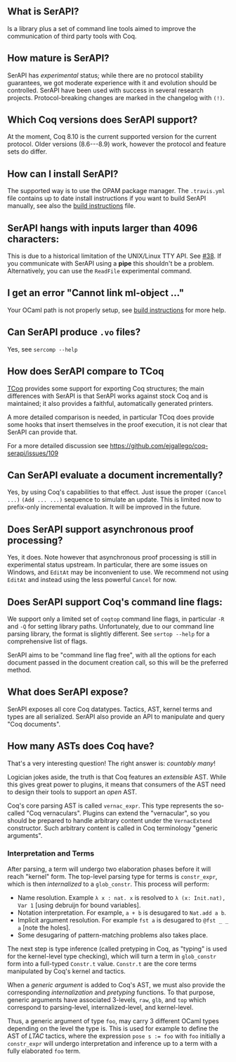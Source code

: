 ## What is SerAPI?

Is a library plus a set of command line tools aimed to improve the
communication of third party tools with Coq.

## How mature is SerAPI?

SerAPI has _experimental_ status; while there are no protocol
stability guarantees, we got moderate experience with it and evolution
should be controlled. SerAPI have been used with success in several
research projects. Protocol-breaking changes are marked in the
changelog with `(!)`.

## Which Coq versions does SerAPI support?

At the moment, Coq 8.10 is the current supported version for the
current protocol. Older versions (8.6---8.9) work, however the
protocol and feature sets do differ.

## How can I install SerAPI?

The supported way is to use the OPAM package manager. The
`.travis.yml` file contains up to date install instructions if you
want to build SerAPI manually, see also the [build instructions](notes/build.md) file.

## SerAPI hangs with inputs larger than 4096 characters:

This is due to a historical limitation of the UNIX/Linux TTY API. See
[#38](https://github.com/ejgallego/coq-serapi/issues/38). If you
communicate with SerAPI using a **pipe** this shouldn't be a problem.
Alternatively, you can use the `ReadFile` experimental command.

## I get an error "Cannot link ml-object ..."

Your OCaml path is not properly setup, see [build instructions](notes/build.md) for more help.

## Can SerAPI produce `.vo` files?

Yes, see `sercomp --help`

## How does SerAPI compare to TCoq

[TCoq](https://github.com/ml4tp/tcoq/) provides some support for
exporting Coq structures; the main differences with SerAPI is that
SerAPI works against stock Coq and is maintained; it also provides a
faithful, automatically generated printers.

A more detailed comparison is needed, in particular TCoq does provide
some hooks that insert themselves in the proof execution, it is not
clear that SerAPI can provide that.

For a more detailed discussion see
https://github.com/ejgallego/coq-serapi/issues/109

## Can SerAPI evaluate a document incrementally?

Yes, by using Coq's capabilities to that effect. Just issue the proper
`(Cancel ...)` `(Add ... ...)` sequence to simulate an update. This is
limited now to prefix-only incremental evaluation. It will be improved
in the future.

## Does SerAPI support asynchronous proof processing?

Yes, it does. Note however that asynchronous proof processing is still
in experimental status upstream. In particular, there are some issues
on Windows, and `EditAt` may be inconvenient to use. We recommend not
using `EditAt` and instead using the less powerful `Cancel` for now.

## Does SerAPI support Coq's command line flags:

We support only a limited set of `coqtop` command line flags, in
particular `-R` and `-Q` for setting library paths. Unfortunately, due
to our command line parsing library, the format is slightly
different. See `sertop --help` for a comprehensive list of flags.

SerAPI aims to be "command line flag free", with all the options for
each document passed in the document creation call, so this will be
the preferred method.

## What does SerAPI expose?

SerAPI exposes all core Coq datatypes. Tactics, AST, kernel terms and
types are all serialized. SerAPI also provide an API to manipulate and
query "Coq documents".

## How many ASTs does Coq have?

That's a very interesting question! The right answer is: _countably many_!

Logician jokes aside, the truth is that Coq features an _extensible_
AST. While this gives great power to plugins, it means that consumers
of the AST need to design their tools to support an _open_ AST.

Coq's core parsing AST is called `vernac_expr`. This type represents
the so-called "Coq vernaculars". Plugins can extend the "vernacular",
so you should be prepared to handle arbitrary content under the
`VernacExtend` constructor. Such arbitrary content is called in Coq
terminology "generic arguments".

### Interpretation and Terms

After parsing, a term will undergo two elaboration phases before it
will reach "kernel" form. The top-level parsing type for terms is
`constr_expr`, which is then _internalized_ to a `glob_constr`. This
process will perform:

- Name resolution. Example `λ x : nat. x` is resolved to `λ (x: Init.nat), Var 1`
  [using debruijn for bound variables].
- Notation interpretation. For example, `a + b` is desugared to `Nat.add a b`.
- Implicit argument resolution. For example `fst a` is desugared to
  `@fst _ _ a` [note the holes].
- Some desugaring of pattern-matching problems also takes place.

The next step is type inference (called pretyping in Coq, as "typing"
is used for the kernel-level type checking), which will turn a term
in `glob_constr` form into a full-typed `Constr.t` value. `Constr.t`
are the core terms manipulated by Coq's kernel and tactics.

When a _generic argument_ is added to Coq's AST, we must also provide
the corresponding _internalization_ and _pretyping_ functions. To that
purpose, generic arguments have associated 3-levels, `raw`, `glb`, and
`top` which correspond to parsing-level, internalized-level, and
kernel-level.

Thus, a generic argument of type `foo`, may carry 3 different OCaml
types depending on the level the type is. This is used for example to
define the AST of _LTAC_ tactics, where the expression `pose s := foo`
with `foo` initially a `constr_expr` will undergo interpretation and
inference up to a term with a fully elaborated `foo` term.
